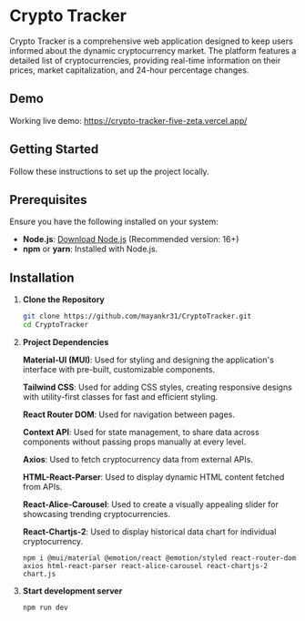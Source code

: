 
# Crypto Tracker
Crypto Tracker is a comprehensive web application designed to keep users informed about the dynamic cryptocurrency market. The platform features a detailed list of cryptocurrencies, providing real-time information on their prices, market capitalization, and 24-hour percentage changes.

## Demo
Working live demo: https://crypto-tracker-five-zeta.vercel.app/

## Getting Started
Follow these instructions to set up the project locally.

## Prerequisites
Ensure you have the following installed on your system:
- **Node.js**: [Download Node.js](https://nodejs.org/) (Recommended version: 16+)
- **npm** or **yarn**: Installed with Node.js.

## Installation

1. **Clone the Repository**
   ```bash
   git clone https://github.com/mayankr31/CryptoTracker.git
   cd CryptoTracker
   ```

2. **Project Dependencies**

    
    **Material-UI (MUI)**: Used for styling and designing the application's interface with pre-built, customizable components.

    **Tailwind CSS**: Used for adding CSS styles, creating responsive designs with utility-first classes for fast and efficient styling.

    **React Router DOM**: Used for navigation between pages.

    **Context API**: Used for state management, to share data across components without passing props manually at every level.

    **Axios**: Used to fetch cryptocurrency data from external APIs.

    **HTML-React-Parser**: Used to display dynamic HTML content fetched from APIs.

    **React-Alice-Carousel**: Used to create a visually appealing slider for showcasing trending cryptocurrencies.

    **React-Chartjs-2**: Used to display historical data chart for individual cryptocurrency.

     ```
     npm i @mui/material @emotion/react @emotion/styled react-router-dom axios html-react-parser react-alice-carousel react-chartjs-2 chart.js
    ```

4. **Start development server**

       npm run dev








